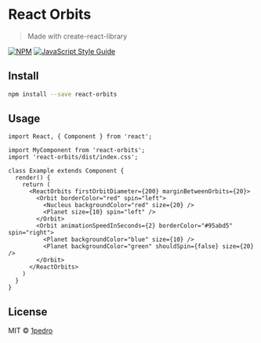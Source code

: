 # React Orbits

> Made with create-react-library

[![NPM](https://img.shields.io/npm/v/react-orbits.svg)](https://www.npmjs.com/package/react-orbits) [![JavaScript Style Guide](https://img.shields.io/badge/code_style-standard-brightgreen.svg)](https://standardjs.com)

## Install

```bash
npm install --save react-orbits
```

## Usage

```tsx
import React, { Component } from 'react';

import MyComponent from 'react-orbits';
import 'react-orbits/dist/index.css';

class Example extends Component {
  render() {
    return (
      <ReactOrbits firstOrbitDiameter={200} marginBetweenOrbits={20}>
        <Orbit borderColor="red" spin="left">
          <Nucleus backgroundColor="red" size={20} />
          <Planet size={10} spin="left" />
        </Orbit>
        <Orbit animationSpeedInSeconds={2} borderColor="#95abd5" spin="right">
          <Planet backgroundColor="blue" size={10} />
          <Planet backgroundColor="green" shouldSpin={false} size={20} />
        </Orbit>
      </ReactOrbits>
    )
  }
}
```

## License

MIT © [1pedro](https://github.com/1pedro)
